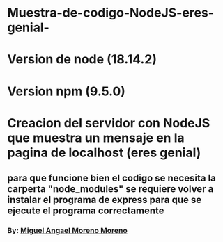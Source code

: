 # Muestra-de-codigo-NodeJS-eres-genial-
# Version de node (18.14.2)
# Version npm (9.5.0)
# Creacion del servidor con NodeJS que muestra un mensaje en la pagina de localhost (eres genial)
## para que funcione bien el codigo se necesita la carperta "node_modules" se requiere volver a instalar el programa de express para que se ejecute el programa correctamente
### By: [Miguel Angael Moreno Moreno](https://github.com/JakersLL)
